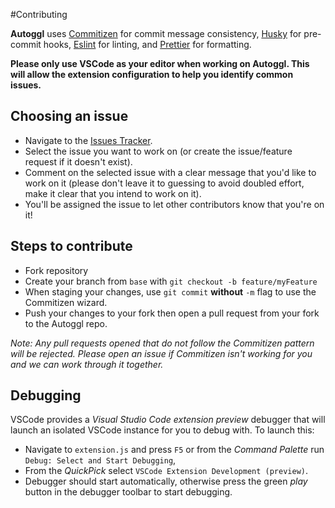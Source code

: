 #Contributing

**Autoggl** uses [Commitizen](https://github.com/commitizen/cz-cli) for commit message consistency, [Husky](https://github.com/typicode/husky) for pre-commit hooks, [Eslint](https://github.com/eslint/eslint) for linting, and [Prettier](https://github.com/prettier/prettier) for formatting.

**Please only use VSCode as your editor when working on Autoggl. This will allow the extension configuration to help you identify common issues.**

## Choosing an issue
- Navigate to the [Issues Tracker](https://github.com/codespent/autoggl/issues/).
- Select the issue you want to work on (or create the issue/feature request if it doesn't exist).
- Comment on the selected issue with a clear message that you'd like to work on it (please don't leave it to guessing to avoid doubled effort, make it clear that you intend to work on it).
- You'll be assigned the issue to let other contributors know that you're on it!

## Steps to contribute
- Fork repository
- Create your branch from `base` with `git checkout -b feature/myFeature`
- When staging your changes, use `git commit` **without** `-m` flag to use the Commitizen wizard.
- Push your changes to your fork then open a pull request from your fork to the Autoggl repo.

*Note: Any pull requests opened that do not follow the Commitizen pattern will be rejected. Please open an issue if Commitizen isn't working for you and we can work through it together.*

## Debugging
VSCode provides a *Visual Studio Code extension preview* debugger that will launch an isolated VSCode instance for you to debug with. To launch this:

- Navigate to `extension.js` and press `F5` or from the *Command Palette* run `Debug: Select and Start Debugging`,
- From the *QuickPick* select `VSCode Extension Development (preview)`.
- Debugger should start automatically, otherwise press the green *play* button in the debugger toolbar to start debugging.